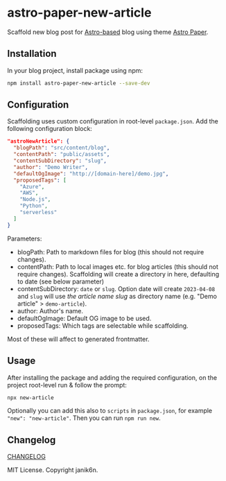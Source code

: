 # astro-paper-new-article

Scaffold new blog post for [Astro-based](https://astro.build/) blog using theme [Astro Paper](https://github.com/satnaing/astro-paper).

## Installation

In your blog project, install package using npm:
```bash
npm install astro-paper-new-article --save-dev
```

## Configuration

Scaffolding uses custom configuration in root-level `package.json`. Add the following configuration block:

```json
"astroNewArticle": {
  "blogPath": "src/content/blog",
  "contentPath": "public/assets",
  "contentSubDirectory": "slug",
  "author": "Demo Writer",
  "defaultOgImage": "http://[domain-here]/demo.jpg",
  "proposedTags": [
    "Azure",
    "AWS",
    "Node.js",
    "Python",
    "serverless"
  ]
}
```

Parameters:

- blogPath: Path to markdown files for blog (this should not require changes).
- contentPath: Path to local images etc. for blog articles (this should not require changes). Scaffolding will create a directory in here, defaulting to date (see below parameter)
- contentSubDirectory: `date` or `slug`. Option date will create `2023-04-08` and `slug` will use *the article name slug* as directory name (e.g. "Demo article" > `demo-article`).
- author: Author's name.
- defaultOgImage: Default OG image to be used.
- proposedTags: Which tags are selectable while scaffolding.

Most of these will affect to generated frontmatter.

## Usage

After installing the package and adding the required configuration, on the project root-level run & follow the prompt:
```bash
npx new-article
```

Optionally you can add this also to `scripts` in `package.json`, for example `"new": "new-article"`. Then you can run `npm run new`.

## Changelog

[CHANGELOG](https://github.com/janik6n/astro-paper-new-article/blob/main/CHANGELOG.md)

MIT License. Copyright janik6n.
